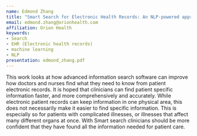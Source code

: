 ```yaml
---
name: Edmond Zhang
title: "Smart Search for Electronic Health Records: An NLP-powered approach"
email: edmond.zhang@orionhealth.com
affiliation: Orion Health
keywords:
- Search
- EHR (Electronic health records)
- machine learning
- NLP
presentation: edmond_zhang.pdf
---
```


This work looks at how advanced information search software can improve how doctors and nurses find what they need to know from patient electronic records. It is hoped that clinicians can find patient specific information faster, and more comprehensively and accurately. While electronic patient records can keep information in one physical area, this does not necessarily make it easier to find specific information. This is especially so for patients with complicated illnesses, or illnesses that affect many different organs at once. With Smart search clinicians should be more confident that they have found all the information needed for patient care.
